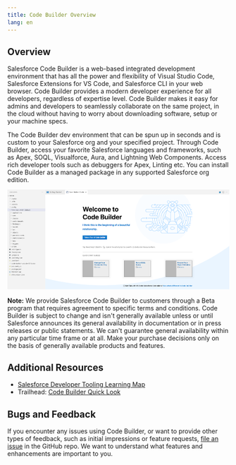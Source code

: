 ```yaml
---
title: Code Builder Overview
lang: en
---
```


## Overview
Salesforce Code Builder is a web-based integrated development environment that has all the power and flexibility of Visual Studio Code, Salesforce Extensions for VS Code, and Salesforce CLI in your web browser. Code Builder provides a modern developer experience for all developers, regardless of expertise level. Code Builder makes it easy for admins and developers to seamlessly collaborate on the same project, in the cloud without having to worry about downloading software, setup or your machine specs.

The Code Builder dev environment that can be spun up in seconds and is custom to your Salesforce org and your specified project. Through Code Builder, access your favorite Salesforce languages and frameworks, such as Apex, SOQL, Visualforce, Aura, and Lightning Web Components. Access rich developer tools such as debuggers for Apex, Linting etc.
You can install Code Builder as a managed package in any supported Salesforce org edition.


![Code Builder Welcome Page](../../../images/codebuilder_welcome.png)

**Note:** We provide Salesforce Code Builder to customers through a Beta program that requires agreement to specific terms and conditions. Code Builder is subject to change and isn't generally available unless or until Salesforce announces its general availability in documentation or in press releases or public statements. We can't guarantee general availability within any particular time frame or at all. Make your purchase decisions only on the basis of generally available products and features.

## Additional Resources

- [Salesforce Developer Tooling Learning Map](https://developertoolinglearningmap.herokuapp.com/)
- Trailhead: [Code Builder Quick Look](https://trailhead.salesforce.com/content/learn/modules/code-builder-quick-look)
  
## Bugs and Feedback
If you encounter any issues using Code Builder, or want to provide other types of feedback, such as initial impressions or feature requests, [file an issue](https://github.com/forcedotcom/try-code-builder-feedback/issues) in the GitHub repo. We want to understand what features and enhancements are important to you. 